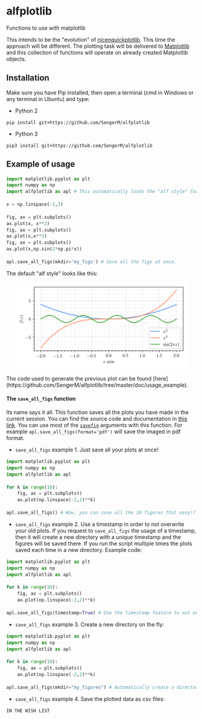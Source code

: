 # alfplotlib
Functions to use with matplotlib

This intends to be the "evolution" of [nicenquickplotlib](https://github.com/SengerM/nicenquickplotlib). This time the approach will be different. The plotting task will be delivered to [Matplotlib](https://matplotlib.org/) and this collection of functions will operate on already created Matplotlib objects.

Installation
------------

Make sure you have Pip installed, then open a terminal (cmd in Windows or any terminal in Ubuntu) and type:
- Python 2
```
pip install git+https://github.com/SengerM/alfplotlib
```
- Python 3
```
pip3 install git+https://github.com/SengerM/alfplotlib
```

Example of usage
----------------

```Python
import matplotlib.pyplot as plt
import numpy as np
import alfplotlib as apl # This automatically loads the "alf style" for the plots.

x = np.linspace(-1,1)

fig, ax = plt.subplots()
ax.plot(x, x**2)
fig, ax = plt.subplots()
ax.plot(x,x**3)
fig, ax = plt.subplots()
ax.plot(x,np.sin(2*np.pi*x))

apl.save_all_figs(mkdir='my_figs') # Save all the figs at once.
```
The default "alf style" looks like this:
<p align="center">
  <img width="460" src="https://github.com/SengerM/alfplotlib/blob/master/doc/usage_example/my_figs/Figure%201.png">
</p>
The code used to generate the previous plot can be found [here](https://github.com/SengerM/alfplotlib/tree/master/doc/usage_example).

#### The ```save_all_figs``` function
Its name says it all. This function saves all the plots you have made in the current session. You can find the source code and documentation in [this link](https://github.com/SengerM/alfplotlib/blob/master/alfplotlib/core.py). You can use most of the [```savefig```](https://matplotlib.org/api/_as_gen/matplotlib.pyplot.savefig.html) arguments with this function. For example ```apl.save_all_figs(format='pdf')``` will save the imaged in pdf format.

- ```save_all_figs``` example 1. Just save all your plots at once!
```Python
import matplotlib.pyplot as plt
import numpy as np
import alfplotlib as apl

for k in range(10):
	fig, ax = plt.subplots()
	ax.plot(np.linspace(-2,2)**k)

apl.save_all_figs() # Wow, you can save all the 10 figures that easy!?
```
- ```save_all_figs``` example 2. Use a timestamp in order to not overwrite your old plots. If you request to ```save_all_figs``` the usage of a timestamp, then it will create a new directory with a unique timestamp and the figures will be saved there. If you run the script multiple times the plots saved each time in a new directory. Example code:
```Python
import matplotlib.pyplot as plt
import numpy as np
import alfplotlib as apl

for k in range(10):
	fig, ax = plt.subplots()
	ax.plot(np.linspace(-2,2)**k)

apl.save_all_figs(timestamp=True) # Use the timestamp feature to not overwrite your images each time you save your plots.
```
- ```save_all_figs``` example 3. Create a new directory on the fly:
```Python
import matplotlib.pyplot as plt
import numpy as np
import alfplotlib as apl

for k in range(10):
	fig, ax = plt.subplots()
	ax.plot(np.linspace(-2,2)**k)

apl.save_all_figs(mkdir="my_figures") # Automatically create a directory to save your figures.
```
- ```save_all_figs``` example 4. Save the plotted data as csv files:
```Python
IN THE WISH LIST
```
